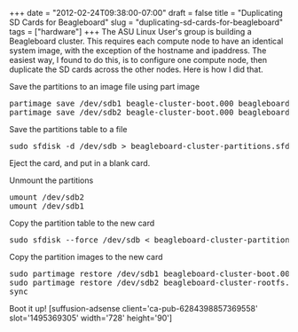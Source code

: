 +++
date = "2012-02-24T09:38:00-07:00"
draft = false
title = "Duplicating SD Cards for Beagleboard"
slug = "duplicating-sd-cards-for-beagleboard"
tags = ["hardware"]
+++
The ASU Linux User's group is building a Beagleboard cluster. This requires each compute node to have an identical system image, with the exception of the hostname and ipaddress. The easiest way, I found to do this, is to configure one compute node, then duplicate the SD cards across the other nodes. Here is how I did that.

<!--more-->

Save the partitions to an image file using part image
<pre lang="bash" escaped="true">partimage save /dev/sdb1 beagle-cluster-boot.000 beagleboard-cluster-boot.000
partimage save /dev/sdb2 beagle-cluster-boot.000 beagleboard-cluster-rootfs.000</pre>
Save the partitions table to a file
<pre lang="bash" escaped="true">sudo sfdisk -d /dev/sdb &gt; beagleboard-cluster-partitions.sfdisk</pre>
Eject the card, and put in a blank card.

Unmount the partitions
<pre lang="bash" escaped="true">umount /dev/sdb2
umount /dev/sdb1</pre>
Copy the partition table to the new card
<pre lang="bash" escaped="true">sudo sfdisk --force /dev/sdb &lt; beagleboard-cluster-partitions.sfdisk</pre>
Copy the partition images to the new card
<pre lang="bash" escaped="true">sudo partimage restore /dev/sdb1 beagleboard-cluster-boot.000
sudo partimage restore /dev/sdb2 beagleboard-cluster-rootfs.000
sync</pre>
Boot it up!
[suffusion-adsense client='ca-pub-6284398857369558' slot='1495369305' width='728' height='90']
